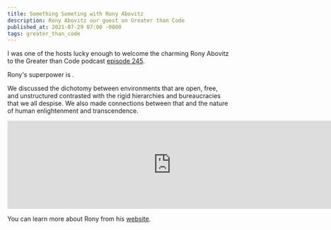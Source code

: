 ```yaml
---
title: Something Someting with Rony Abovitz
description: Rony Abovitz our guest on Greater than Code
published_at: 2021-07-29 07:00 -0800
tags: greater_than_code
---
```


I was one of the hosts lucky enough to welcome the charming
Rony Abovitz to the Greater than Code podcast [episode
245](https://www.greaterthancode.com/something-something).

Rony's superpower is .

We discussed the dichotomy between environments that are open, free, and
unstructured contrasted with the rigid hierarchies and bureaucracies that we all
despise. We also made connections between that and the nature of human
enlightenment and transcendence.

<iframe src="https://player.fireside.fm/v2/something-else?theme=dark" width="740" height="200" frameborder="0" scrolling="no"></iframe>

You can learn more about Rony from his [website](https://example.com).

